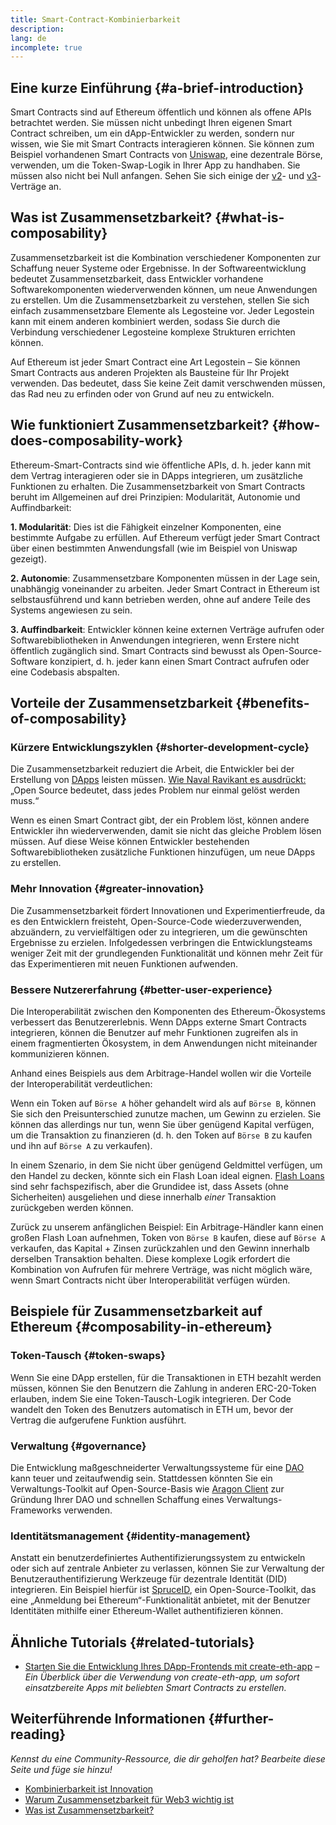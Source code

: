```yaml
---
title: Smart-Contract-Kombinierbarkeit
description:
lang: de
incomplete: true
---
```


## Eine kurze Einführung {#a-brief-introduction}

Smart Contracts sind auf Ethereum öffentlich und können als offene APIs betrachtet werden. Sie müssen nicht unbedingt Ihren eigenen Smart Contract schreiben, um ein dApp-Entwickler zu werden, sondern nur wissen, wie Sie mit Smart Contracts interagieren können. Sie können zum Beispiel vorhandenen Smart Contracts von [Uniswap](https://uniswap.exchange/swap), eine dezentrale Börse, verwenden, um die Token-Swap-Logik in Ihrer App zu handhaben. Sie müssen also nicht bei Null anfangen. Sehen Sie sich einige der [v2](https://github.com/Uniswap/uniswap-v2-core/tree/master/contracts)- und [v3](https://github.com/Uniswap/uniswap-v3-core/tree/main/contracts)-Verträge an.

## Was ist Zusammensetzbarkeit? {#what-is-composability}

Zusammensetzbarkeit ist die Kombination verschiedener Komponenten zur Schaffung neuer Systeme oder Ergebnisse. In der Softwareentwicklung bedeutet Zusammensetzbarkeit, dass Entwickler vorhandene Softwarekomponenten wiederverwenden können, um neue Anwendungen zu erstellen. Um die Zusammensetzbarkeit zu verstehen, stellen Sie sich einfach zusammensetzbare Elemente als Legosteine vor. Jeder Legostein kann mit einem anderen kombiniert werden, sodass Sie durch die Verbindung verschiedener Legosteine komplexe Strukturen errichten können.

Auf Ethereum ist jeder Smart Contract eine Art Legostein – Sie können Smart Contracts aus anderen Projekten als Bausteine für Ihr Projekt verwenden. Das bedeutet, dass Sie keine Zeit damit verschwenden müssen, das Rad neu zu erfinden oder von Grund auf neu zu entwickeln.

## Wie funktioniert Zusammensetzbarkeit? {#how-does-composability-work}

Ethereum-Smart-Contracts sind wie öffentliche APIs, d. h. jeder kann mit dem Vertrag interagieren oder sie in DApps integrieren, um zusätzliche Funktionen zu erhalten. Die Zusammensetzbarkeit von Smart Contracts beruht im Allgemeinen auf drei Prinzipien: Modularität, Autonomie und Auffindbarkeit:

**‌1. Modularität**: Dies ist die Fähigkeit einzelner Komponenten, eine bestimmte Aufgabe zu erfüllen. Auf Ethereum verfügt jeder Smart Contract über einen bestimmten Anwendungsfall (wie im Beispiel von Uniswap gezeigt).

**2. Autonomie**: Zusammensetzbare Komponenten müssen in der Lage sein, unabhängig voneinander zu arbeiten. Jeder Smart Contract in Ethereum ist selbstausführend und kann betrieben werden, ohne auf andere Teile des Systems angewiesen zu sein.

**3. Auffindbarkeit**: Entwickler können keine externen Verträge aufrufen oder Softwarebibliotheken in Anwendungen integrieren, wenn Erstere nicht öffentlich zugänglich sind. Smart Contracts sind bewusst als Open-Source-Software konzipiert, d. h. jeder kann einen Smart Contract aufrufen oder eine Codebasis abspalten.

## Vorteile der Zusammensetzbarkeit {#benefits-of-composability}

### Kürzere Entwicklungszyklen {#shorter-development-cycle}

Die Zusammensetzbarkeit reduziert die Arbeit, die Entwickler bei der Erstellung von [DApps](/dapps/#what-are-dapps) leisten müssen. [Wie Naval Ravikant es ausdrückt:](https://x.com/naval/status/1444366754650656770) „Open Source bedeutet, dass jedes Problem nur einmal gelöst werden muss.“

Wenn es einen Smart Contract gibt, der ein Problem löst, können andere Entwickler ihn wiederverwenden, damit sie nicht das gleiche Problem lösen müssen. Auf diese Weise können Entwickler bestehenden Softwarebibliotheken zusätzliche Funktionen hinzufügen, um neue DApps zu erstellen.

### Mehr Innovation {#greater-innovation}

Die Zusammensetzbarkeit fördert Innovationen und Experimentierfreude, da es den Entwicklern freisteht, Open-Source-Code wiederzuverwenden, abzuändern, zu vervielfältigen oder zu integrieren, um die gewünschten Ergebnisse zu erzielen. Infolgedessen verbringen die Entwicklungsteams weniger Zeit mit der grundlegenden Funktionalität und können mehr Zeit für das Experimentieren mit neuen Funktionen aufwenden.

### Bessere Nutzererfahrung {#better-user-experience}

Die Interoperabilität zwischen den Komponenten des Ethereum-Ökosystems verbessert das Benutzererlebnis. Wenn DApps externe Smart Contracts integrieren, können die Benutzer auf mehr Funktionen zugreifen als in einem fragmentierten Ökosystem, in dem Anwendungen nicht miteinander kommunizieren können.

Anhand eines Beispiels aus dem Arbitrage-Handel wollen wir die Vorteile der Interoperabilität verdeutlichen:

Wenn ein Token auf `Börse A` höher gehandelt wird als auf `Börse B`, können Sie sich den Preisunterschied zunutze machen, um Gewinn zu erzielen. Sie können das allerdings nur tun, wenn Sie über genügend Kapital verfügen, um die Transaktion zu finanzieren (d. h. den Token auf `Börse B` zu kaufen und ihn auf `Börse A` zu verkaufen).

In einem Szenario, in dem Sie nicht über genügend Geldmittel verfügen, um den Handel zu decken, könnte sich ein Flash Loan ideal eignen. [Flash Loans](/defi/#flash-loans) sind sehr fachspezifisch, aber die Grundidee ist, dass Assets (ohne Sicherheiten) ausgeliehen und diese innerhalb _einer_ Transaktion zurückgeben werden können.

Zurück zu unserem anfänglichen Beispiel: Ein Arbitrage-Händler kann einen großen Flash Loan aufnehmen, Token von `Börse B` kaufen, diese auf `Börse A` verkaufen, das Kapital + Zinsen zurückzahlen und den Gewinn innerhalb derselben Transaktion behalten. Diese komplexe Logik erfordert die Kombination von Aufrufen für mehrere Verträge, was nicht möglich wäre, wenn Smart Contracts nicht über Interoperabilität verfügen würden.

## Beispiele für Zusammensetzbarkeit auf Ethereum {#composability-in-ethereum}

### Token-Tausch {#token-swaps}

Wenn Sie eine DApp erstellen, für die Transaktionen in ETH bezahlt werden müssen, können Sie den Benutzern die Zahlung in anderen ERC-20-Token erlauben, indem Sie eine Token-Tausch-Logik integrieren. Der Code wandelt den Token des Benutzers automatisch in ETH um, bevor der Vertrag die aufgerufene Funktion ausführt.

### Verwaltung {#governance}

Die Entwicklung maßgeschneiderter Verwaltungssysteme für eine [DAO](/dao/) kann teuer und zeitaufwendig sein. Stattdessen könnten Sie ein Verwaltungs-Toolkit auf Open-Source-Basis wie [Aragon Client](https://client.aragon.org/) zur Gründung Ihrer DAO und schnellen Schaffung eines Verwaltungs-Frameworks verwenden.

### Identitätsmanagement {#identity-management}

Anstatt ein benutzerdefiniertes Authentifizierungssystem zu entwickeln oder sich auf zentrale Anbieter zu verlassen, können Sie zur Verwaltung der Benutzerauthentifizierung Werkzeuge für dezentrale Identität (DID) integrieren. Ein Beispiel hierfür ist [SpruceID](https://www.spruceid.com/), ein Open-Source-Toolkit, das eine „Anmeldung bei Ethereum“-Funktionalität anbietet, mit der Benutzer Identitäten mithilfe einer Ethereum-Wallet authentifizieren können.

## Ähnliche Tutorials {#related-tutorials}

- [Starten Sie die Entwicklung Ihres DApp-Frontends mit create-eth-app](/developers/tutorials/kickstart-your-dapp-frontend-development-with-create-eth-app/) _– Ein Überblick über die Verwendung von create-eth-app, um sofort einsatzbereite Apps mit beliebten Smart Contracts zu erstellen._

## Weiterführende Informationen {#further-reading}

_Kennst du eine Community-Ressource, die dir geholfen hat? Bearbeite diese Seite und füge sie hinzu!_

- [Kombinierbarkeit ist Innovation](https://future.a16z.com/how-composability-unlocks-crypto-and-everything-else/)
- [Warum Zusammensetzbarkeit für Web3 wichtig ist](https://hackernoon.com/why-composability-matters-for-web3)
- [Was ist Zusammensetzbarkeit?](https://blog.aragon.org/what-is-composability/#:~:text=Aragon,connect%20to%20every%20other%20piece.)
